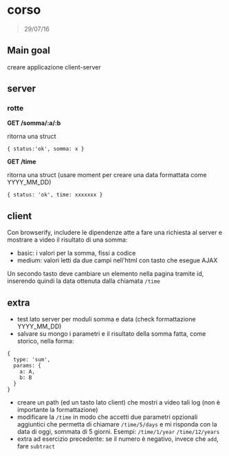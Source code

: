 # corso
> 29/07/16

## Main goal

creare applicazione client-server

## server

### rotte

**GET /somma/:a/:b**

ritorna una struct

```
{ status:'ok', somma: x }
```

**GET /time**

ritorna una struct (usare moment per creare una data formattata come YYYY_MM_DD)

```
{ status: 'ok', time: xxxxxxx }
```

## client

Con browserify, includere le dipendenze atte a fare una richiesta al server
e mostrare a video il risultato di una somma:

- basic: i valori per la somma, fissi a codice
- medium: valori letti da due campi nell'html con tasto che esegue AJAX

Un secondo tasto deve cambiare un elemento nella pagina tramite id, inserendo
quindi la data ottenuta dalla chiamata `/time`

## extra

- test lato server per moduli somma e data (check formattazione YYYY_MM_DD)
- salvare su mongo i parametri e il risultato della somma fatta, come storico,
  nella forma:

```
{
  type: 'sum',
  params: {
    a: A,
    b: B
  }
}
```

- creare un path (ed un tasto lato client) che mostri a video tali log
  (non è importante la formattazione)
- modificare la `/time` in modo che accetti due parametri opzionali aggiuntici che
  permetta di chiamare `/time/5/days` e mi risponda con la data di oggi, sommata
  di 5 giorni. Esempi:
  `/time/1/year`
  `/time/12/years`
- extra ad esercizio precedente: se il numero è negativo, invece che `add`, fare
  `subtract`
